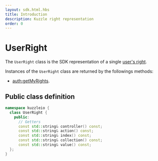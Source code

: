 ```yaml
---
layout: sdk.html.hbs
title: Introduction
description: Kuzzle right representation
order: 0
---
```


# UserRight

The `UserRight` class is the SDK representation of a single [user's right](/guide/1/essentials/user-authentication/#creating-users-default).

Instances of the `UserRight` class are returned by the followings methods:

- [auth:getMyRights](/sdk-reference/cpp/1/auth/get-my-rights).

## Public class definition

```cpp
namespace kuzzleio {
  class UserRight {
    public:
      // Getters
      const std::string& controller() const;
      const std::string& action() const;
      const std::string& index() const;
      const std::string& collection() const;
      const std::string& value() const;
  };
}
```
